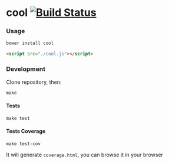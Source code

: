 cool [![Build Status](https://travis-ci.org/artjock/cool.png?branch=master)](https://travis-ci.org/artjock/cool)
====

### Usage

```bash
bower install cool
```

```html
<script src="./cool.js"></script>
```

### Development

Clone repository, then:

```
make
```

#### Tests

```
make test
```

#### Tests Coverage

```
make test-cov
```

It will generate `coverage.html`, you can browse it in your browser
